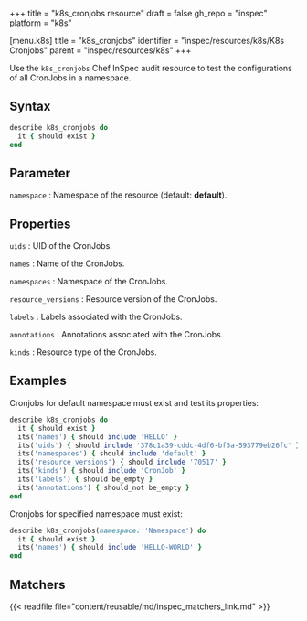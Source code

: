+++
title = "k8s_cronjobs resource"
draft = false
gh_repo = "inspec"
platform = "k8s"

[menu.k8s]
title = "k8s_cronjobs"
identifier = "inspec/resources/k8s/K8s Cronjobs"
parent = "inspec/resources/k8s"
+++

Use the `k8s_cronjobs` Chef InSpec audit resource to test the configurations of all CronJobs in a namespace.

## Syntax

```ruby
describe k8s_cronjobs do
  it { should exist }
end
```

## Parameter

`namespace`
: Namespace of the resource (default: **default**).

## Properties

`uids`
: UID of the CronJobs.

`names`
: Name of the CronJobs.

`namespaces`
: Namespace of the CronJobs.

`resource_versions`
: Resource version of the CronJobs.

`labels`
: Labels associated with the CronJobs.

`annotations`
: Annotations associated with the CronJobs.

`kinds`
: Resource type of the CronJobs.

## Examples

Cronjobs for default namespace must exist and test its properties:

```ruby
describe k8s_cronjobs do
  it { should exist }
  its('names') { should include 'HELLO' }
  its('uids') { should include '378c1a39-cddc-4df6-bf5a-593779eb26fc' }
  its('namespaces') { should include 'default' }
  its('resource_versions') { should include '70517' }
  its('kinds') { should include 'CronJob' }
  its('labels') { should be_empty }
  its('annotations') { should_not be_empty }
end
```

Cronjobs for specified namespace must exist:

```ruby
describe k8s_cronjobs(namespace: 'Namespace') do
  it { should exist }
  its('names') { should include 'HELLO-WORLD' }
end
```

## Matchers

{{< readfile file="content/reusable/md/inspec_matchers_link.md" >}}
